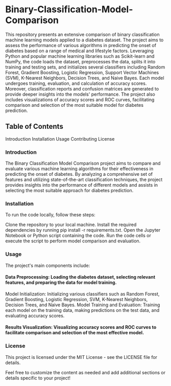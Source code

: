 # Binary-Classification-Model-Comparison

This repository presents an extensive comparison of binary classification machine learning models applied to a diabetes dataset. The project aims to assess the performance of various algorithms in predicting the onset of diabetes based on a range of medical and lifestyle factors. Leveraging Python and popular machine learning libraries such as Scikit-learn and NumPy, the code loads the dataset, preprocesses the data, splits it into training and testing sets, and initializes several classifiers including Random Forest, Gradient Boosting, Logistic Regression, Support Vector Machines (SVM), K-Nearest Neighbors, Decision Trees, and Naive Bayes. Each model undergoes training, evaluation, and calculation of accuracy scores. Moreover, classification reports and confusion matrices are generated to provide deeper insights into the models' performance. The project also includes visualizations of accuracy scores and ROC curves, facilitating comparison and selection of the most suitable model for diabetes prediction.

## Table of Contents
Introduction
Installation
Usage
Contributing
License

### Introduction
The Binary Classification Model Comparison project aims to compare and evaluate various machine learning algorithms for their effectiveness in predicting the onset of diabetes. By analyzing a comprehensive set of features and utilizing state-of-the-art classification techniques, the project provides insights into the performance of different models and assists in selecting the most suitable approach for diabetes prediction.

### Installation
To run the code locally, follow these steps:

Clone the repository to your local machine.
Install the required dependencies by running pip install -r requirements.txt.
Open the Jupyter Notebook or Python script containing the code.
Run the code cells or execute the script to perform model comparison and evaluation.

### Usage
The project's main components include:

#### Data Preprocessing: Loading the diabetes dataset, selecting relevant features, and preparing the data for model training.
Model Initialization: Initializing various classifiers such as Random Forest, Gradient Boosting, Logistic Regression, SVM, K-Nearest Neighbors, Decision Trees, and Naive Bayes.
Model Training and Evaluation: Training each model on the training data, making predictions on the test data, and evaluating accuracy scores.
#### Results Visualization: Visualizing accuracy scores and ROC curves to facilitate comparison and selection of the most effective model.

### License
This project is licensed under the MIT License - see the LICENSE file for details.

Feel free to customize the content as needed and add additional sections or details specific to your project!
